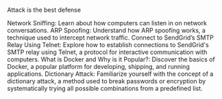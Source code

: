 Attack is the best defense

Network Sniffing: Learn about how computers can listen in on network conversations.
ARP Spoofing: Understand how ARP spoofing works, a technique used to intercept network traffic.
Connect to SendGrid’s SMTP Relay Using Telnet: Explore how to establish connections to SendGrid's SMTP relay using Telnet, a protocol for interactive communication with computers.
What is Docker and Why is it Popular?: Discover the basics of Docker, a popular platform for developing, shipping, and running applications.
Dictionary Attack: Familiarize yourself with the concept of a dictionary attack, a method used to break passwords or encryption by systematically trying all possible combinations from a predefined list.
